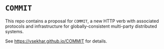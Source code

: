 # `COMMIT`

This repo contains a proposal for `COMMIT`, a new HTTP verb with associated protocols and infrastructure for globally-consistent multi-party distributed systems.

See https://vsekhar.github.io/COMMIT for details.
